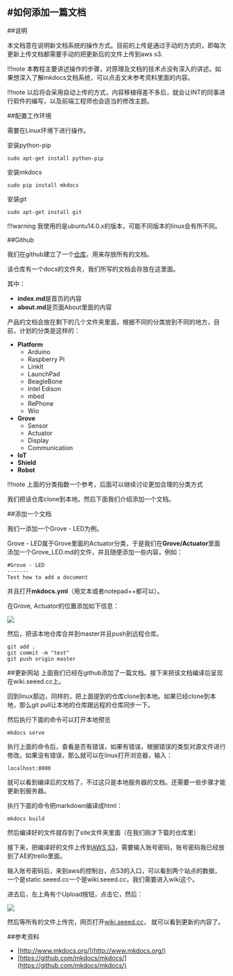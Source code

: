 #如何添加一篇文档
----


##说明

本文档意在说明新文档系统的操作方式。目前的上传是通过手动的方式的，即每次更新上传文档都需要手动的把更新后的文件上传到aws s3. 


!!!note
	本教程主要讲述操作的步骤，对原理及文档的技术点没有深入的讲述。如果想深入了解mkdocs文档系统，可以点击文末参考资料里面的内容。

!!!note
	以后将会采用自动上传的方式，内容移植得差不多后，就会让INT的同事进行软件的编写，以及前端工程师也会适当的修改主题。


##配置工作环境

需要在Linux环境下进行操作。

安装python-pip

	sudo apt-get install python-pip

安装mkdocs

	sudo pip install mkdocs

安装git

	sudo apt-get install git

!!!warning
	我使用的是ubuntu14.0.x的版本，可能不同版本的linux会有所不同。

##Github

我们在github建立了一个[仓库](https://github.com/SeeedDocument/Seeed-WiKi)，用来存放所有的文档。

该仓库有一个docs的文件夹，我们所写的文档会存放在这里面。

其中：

- **index.md**是首页的内容
- **about.md**是页面About里面的内容

产品的文档会放在剩下的几个文件夹里面，根据不同的分类放到不同的地方，目前，计划的分类是这样的：

- **Platform**
	- Arduino
	- Raspberry Pi
	- LinkIt
	- LaunchPad
	- BeagleBone
	- Intel Edison
	- mbed
	- RePhone
	- Wio
- **Grove**
	- Sensor
	- Actuator
	- Display
	- Communication
- **IoT**
- **Shield**
- **Robot**

!!!note
	上面的分类指数一个参考，后面可以继续讨论更加合理的分类方式

我们把该仓库clone到本地。然后下面我们介绍添加一个文档。

##添加一个文档

我们一添加一个Grove - LED为例。

Grove - LED属于Grove里面的Actuator分类，于是我们在**Grove/Actuator**里面添加一个Grove_LED.md的文件，并且随便添加一些内容，例如：

    #Grove - LED
    -------
    Test how to add a document

并且打开**mkdocs.yml**（用文本或者notepad++都可以）。

在Grove, Actuator的位置添加如下信息：

![](http://www.seeedstudio.com/wiki/images/9/9d/Mkdocs_seeed_tutorial_grove_led.png)

然后，把该本地仓库合并到master并且push到远程仓库。

    git add .
    git commit -m "test"
    git push origin master


##更新网站
上面我们已经在github添加了一篇文档。接下来把该文档编译后呈现在wiki.seeed.cc上。

回到linux那边，同样的，把上面提到的仓库clone到本地。如果已经clone到本地，那么git pull让本地的仓库跟远程的仓库同步一下。

然后执行下面的命令可以打开本地预览

    mkdocs serve

执行上面的命令后，查看是否有错误，如果有错误，根据错误的类型对源文件进行修改。如果没有错误，那么就可以在linux打开浏览器，输入：

    localhost:8000

就可以看到编译后的文档了，不过这只是本地服务器的文档。还需要一些步骤才能更新到服务器。

执行下面的命令把markdown编译成html：

    mkdocs build

然后编译好的文件就存到了site文件夹里面（在我们刚才下载的仓库里）


接下来，把编译好的文件上传到[AWS S3](https://642772724142.signin.aws.amazon.com/console)，需要输入账号密码，账号密码我已经放到了AE的trello里面。

输入账号密码后，来到aws的控制台，点S3的入口，可以看到两个站点的数据，一个是static.seeed.cc一个是wiki.seeed.cc，我们需要进入wiki这个。

进去后，左上角有个Upload按钮，点击它，然后：

![](http://www.seeedstudio.com/wiki/images/9/93/S34.png)

然后等所有的文件上传完，网页打开[wiki.seeed.cc](wiki.seeed.cc)， 就可以看到更新的内容了。

##参考资料
- [http://www.mkdocs.org/](http://www.mkdocs.org/)
- [https://github.com/mkdocs/mkdocs/](https://github.com/mkdocs/mkdocs/)